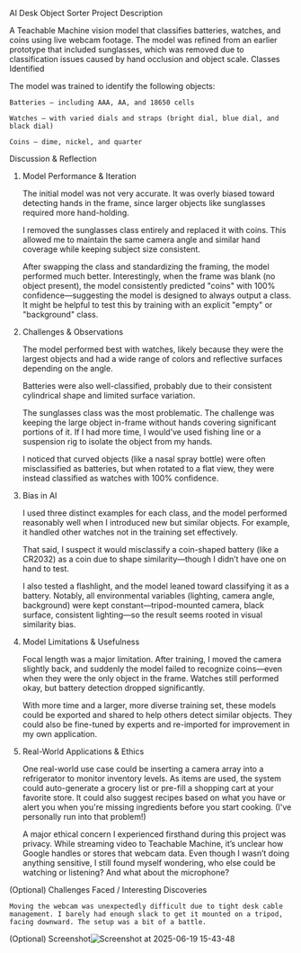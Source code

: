 AI Desk Object Sorter
Project Description

A Teachable Machine vision model that classifies batteries, watches, and coins using live webcam footage. The model was refined from an earlier prototype that included sunglasses, which was removed due to classification issues caused by hand occlusion and object scale.
Classes Identified

The model was trained to identify the following objects:

    Batteries – including AAA, AA, and 18650 cells

    Watches – with varied dials and straps (bright dial, blue dial, and black dial)

    Coins – dime, nickel, and quarter

Discussion & Reflection
1. Model Performance & Iteration

    The initial model was not very accurate. It was overly biased toward detecting hands in the frame, since larger objects like sunglasses required more hand-holding.

    I removed the sunglasses class entirely and replaced it with coins. This allowed me to maintain the same camera angle and similar hand coverage while keeping subject size consistent.

    After swapping the class and standardizing the framing, the model performed much better. Interestingly, when the frame was blank (no object present), the model consistently predicted "coins" with 100% confidence—suggesting the model is designed to always output a class. It might be helpful to test this by training with an explicit "empty" or "background" class.

2. Challenges & Observations

    The model performed best with watches, likely because they were the largest objects and had a wide range of colors and reflective surfaces depending on the angle.

    Batteries were also well-classified, probably due to their consistent cylindrical shape and limited surface variation.

    The sunglasses class was the most problematic. The challenge was keeping the large object in-frame without hands covering significant portions of it. If I had more time, I would’ve used fishing line or a suspension rig to isolate the object from my hands.

    I noticed that curved objects (like a nasal spray bottle) were often misclassified as batteries, but when rotated to a flat view, they were instead classified as watches with 100% confidence.

3. Bias in AI

    I used three distinct examples for each class, and the model performed reasonably well when I introduced new but similar objects. For example, it handled other watches not in the training set effectively.

    That said, I suspect it would misclassify a coin-shaped battery (like a CR2032) as a coin due to shape similarity—though I didn’t have one on hand to test.

    I also tested a flashlight, and the model leaned toward classifying it as a battery. Notably, all environmental variables (lighting, camera angle, background) were kept constant—tripod-mounted camera, black surface, consistent lighting—so the result seems rooted in visual similarity bias.

4. Model Limitations & Usefulness

    Focal length was a major limitation. After training, I moved the camera slightly back, and suddenly the model failed to recognize coins—even when they were the only object in the frame. Watches still performed okay, but battery detection dropped significantly.

    With more time and a larger, more diverse training set, these models could be exported and shared to help others detect similar objects. They could also be fine-tuned by experts and re-imported for improvement in my own application.

5. Real-World Applications & Ethics

    One real-world use case could be inserting a camera array into a refrigerator to monitor inventory levels. As items are used, the system could auto-generate a grocery list or pre-fill a shopping cart at your favorite store. It could also suggest recipes based on what you have or alert you when you're missing ingredients before you start cooking. (I've personally run into that problem!)

    A major ethical concern I experienced firsthand during this project was privacy. While streaming video to Teachable Machine, it’s unclear how Google handles or stores that webcam data. Even though I wasn’t doing anything sensitive, I still found myself wondering, who else could be watching or listening? And what about the microphone?

(Optional) Challenges Faced / Interesting Discoveries

    Moving the webcam was unexpectedly difficult due to tight desk cable management. I barely had enough slack to get it mounted on a tripod, facing downward. The setup was a bit of a battle.

(Optional) Screenshot![Screenshot at 2025-06-19 15-43-48](https://github.com/user-attachments/assets/a1a4bba1-a696-4775-9271-015355b93492)


